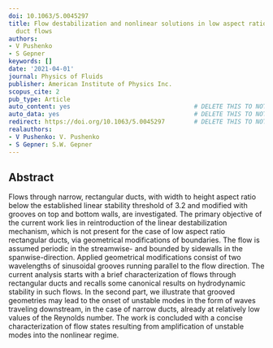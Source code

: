 ```yaml
---
doi: 10.1063/5.0045297
title: Flow destabilization and nonlinear solutions in low aspect ratio, corrugated
  duct flows
authors:
- V Pushenko
- S Gepner
keywords: []
date: '2021-04-01'
journal: Physics of Fluids
publisher: American Institute of Physics Inc.
scopus_cite: 2
pub_type: Article
auto_content: yes                                  # DELETE THIS TO NOT AUTO GENERATE CONTENT
auto_data: yes                                     # DELETE THIS TO NOT AUTO GENERATE METADATA
redirect: https://doi.org/10.1063/5.0045297        # DELETE THIS TO NOT REDIRECT
realauthors:
- V Pushenko: V. Pushenko
- S Gepner: S.W. Gepner
---
```



## Abstract
Flows through narrow, rectangular ducts, with width to height aspect ratio below the established linear stability threshold of 3.2 and modified with grooves on top and bottom walls, are investigated. The primary objective of the current work lies in reintroduction of the linear destabilization mechanism, which is not present for the case of low aspect ratio rectangular ducts, via geometrical modifications of boundaries. The flow is assumed periodic in the streamwise- and bounded by sidewalls in the spanwise-direction. Applied geometrical modifications consist of two wavelengths of sinusoidal grooves running parallel to the flow direction. The current analysis starts with a brief characterization of flows through rectangular ducts and recalls some canonical results on hydrodynamic stability in such flows. In the second part, we illustrate that grooved geometries may lead to the onset of unstable modes in the form of waves traveling downstream, in the case of narrow ducts, already at relatively low values of the Reynolds number. The work is concluded with a concise characterization of flow states resulting from amplification of unstable modes into the nonlinear regime.

